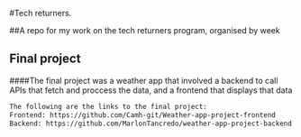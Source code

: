 #Tech returners.

##A repo for my work on the tech returners program, organised by week

## Final project
####The final project was a weather app that involved a backend to call APIs that fetch and proccess the data, and a frontend that displays that data
```html
The following are the links to the final project:
Frontend: https://github.com/Camh-git/Weather-app-project-frontend
Backend: https://github.com/MarlonTancredo/weather-app-project-backend
```
